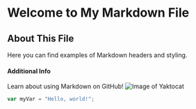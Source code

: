 # Welcome to My Markdown File
## About This File
Here you can find examples of Markdown headers and styling.
#### Additional Info
Learn about using Markdown on GitHub!
![Image of Yaktocat](https://octodex.github.com/images/yaktocat.png)
```javascript
var myVar = "Hello, world!";
